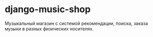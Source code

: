 # django-music-shop
Музыкальный магазин с системой рекомендации, поиска, заказа музыки в разных физических носителях.

